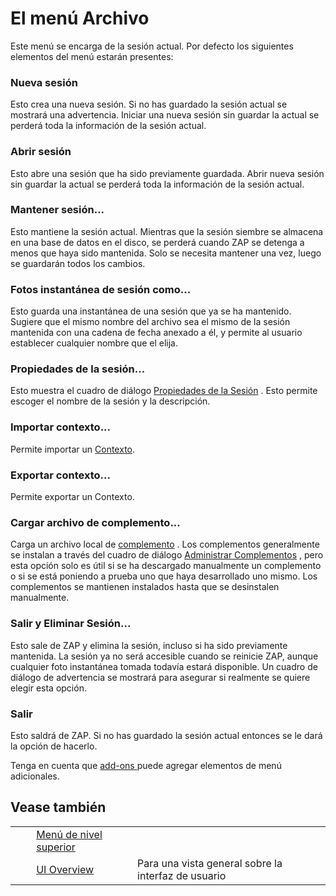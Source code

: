# El menú Archivo #

Este menú se encarga de la sesión actual. Por defecto los siguientes elementos del menú estarán presentes:


### Nueva sesión ###

Esto crea una nueva sesión.
Si no has guardado la sesión actual se mostrará una advertencia.
Iniciar una nueva sesión sin guardar la actual se perderá toda la información de la sesión actual.

### Abrir sesión ###

Esto abre una sesión que ha sido previamente guardada.
Abrir nueva sesión sin guardar la actual se perderá toda la información de la sesión actual.

### Mantener sesión... ###

Esto mantiene la sesión actual.
Mientras que la sesión siembre se almacena en una base de datos en el disco, se perderá cuando ZAP se detenga a menos que haya sido mantenida.
Solo se necesita mantener una vez, luego se guardarán todos los cambios.

### Fotos instantánea de sesión como... ###

Esto guarda una instantánea de una sesión que ya se ha mantenido.
Sugiere que el mismo nombre del archivo sea el mismo de la sesión mantenida con una cadena de fecha anexado a él, y permite al usuario establecer cualquier nombre que el elija.


### Propiedades de la sesión... ###

Esto muestra el cuadro de diálogo [Propiedades de la Sesión][Propiedades de la Sesi_n] .
Esto permite escoger el nombre de la sesión y la descripción.

### Importar contexto... ###

Permite importar un [Contexto][].

### Exportar contexto... ###

Permite exportar un Contexto.

### Cargar archivo de complemento... ###

Carga un archivo local de [complemento][] .
Los complementos generalmente se instalan a través del cuadro de diálogo [Administrar Complementos][] , pero esta opción solo es útil si se ha descargado manualmente un complemento o si se está poniendo a prueba uno que haya desarrollado uno mismo.
Los complementos se mantienen instalados hasta que se desinstalen manualmente.

### Salir y Eliminar Sesión... ###

Esto sale de ZAP y elimina la sesión, incluso si ha sido previamente mantenida.
La sesión ya no será accesible cuando se reinicie ZAP, aunque cualquier foto instantánea tomada todavía estará disponible.
Un cuadro de diálogo de advertencia se mostrará para asegurar si realmente se quiere elegir esta opción.

### Salir ###

Esto saldrá de ZAP.
Si no has guardado la sesión actual entonces se le dará la opción de hacerlo.

Tenga en cuenta que [ add-ons ][complemento] puede agregar elementos de menú adicionales.

## Vease también ##

<table> 
 <tbody>
  <tr>
   <td>&nbsp;&nbsp;&nbsp;&nbsp;</td>
   <td> <a href="HelpUiTlmenuTlmenu" rel="nofollow">Men&uacute; de nivel superior</a></td>
   <td></td>
  </tr> 
  <tr>
   <td>&nbsp;&nbsp;&nbsp;&nbsp;</td>
   <td> <a href="HelpUiOverview" rel="nofollow">UI Overview</a></td>
   <td>Para una vista general sobre la interfaz de usuario</td>
  </tr> 
 </tbody>
</table>


[Propiedades de la Sesi_n]: HelpUiDialogsSessionSessprop
[Contexto]: HelpStartConceptsContexts
[complemento]: HelpStartConceptsAddons
[Administrar Complementos]: HelpUiDialogsManageaddons